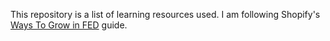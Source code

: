This repository is a list of learning resources used. I am following Shopify's [Ways To Grow in FED](https://vault.shopify.io/pages/11190-Ways-to-grow-in-FED) guide.